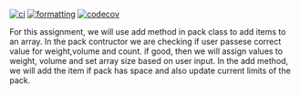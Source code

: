 [![ci](https://github.com/arsh052003/IOT1026-Assignment-3/actions/workflows/ci.yml/badge.svg)](https://github.com/arsh052003/IOT1026-Assignment-3/actions/workflows/ci.yml)
[![formatting](https://github.com/arsh052003/IOT1026-Assignment-3/actions/workflows/formatting.yml/badge.svg)](https://github.com/arsh052003/IOT1026-Assignment-3/actions/workflows/formatting.yml)
[![codecov](https://codecov.io/gh/arsh052003/IOT1026-Assignment-3/branch/main/graph/badge.svg?token=QJTEILJZWH)](https://codecov.io/gh/arsh052003/IOT1026-Assignment-3)
  
  
  
  
  For this assignment, we will use add method in pack class to add items to an array.
  In the pack contructor we are checking if user passese correct value for weight,volume and count. if good, then we will assign values to weight, volume and set array size based on user input.
  In the add method, we will add the item if pack has space and also update current limits of the pack.
  
